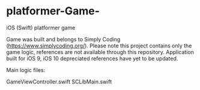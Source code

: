 # platformer-Game-
iOS (Swift) platformer game 


Game was built and belongs to Simply Coding (https://www.simplycoding.org/). 
Please note this project contains only the game logic, references are not available through this repository. 
Application built for iOS 9, iOS 10 depreciated references have yet to be updated.

Main logic files:

GameViewController.swift
SCLibMain.swift 
